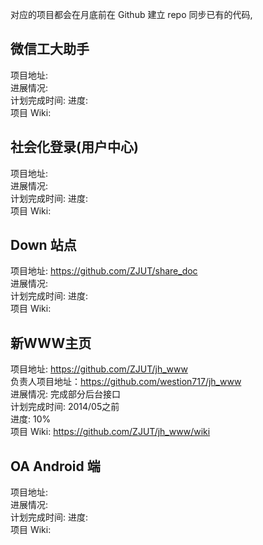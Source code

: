 对应的项目都会在月底前在 Github 建立 repo 同步已有的代码,

微信工大助手
------

项目地址:  
进展情况:  
计划完成时间:
进度:  
项目 Wiki:  

社会化登录(用户中心)
------

项目地址:  
进展情况:  
计划完成时间:
进度:  
项目 Wiki:  



Down 站点
------

项目地址: https://github.com/ZJUT/share_doc  
进展情况:  
计划完成时间:
进度:  
项目 Wiki:  


新WWW主页
-------

项目地址: https://github.com/ZJUT/jh_www  
负责人项目地址：https://github.com/westion717/jh_www  
进展情况:  完成部分后台接口  
计划完成时间:  2014/05之前  
进度:  10%  
项目 Wiki:  https://github.com/ZJUT/jh_www/wiki  



OA Android 端
------

项目地址:  
进展情况:  
计划完成时间:
进度:  
项目 Wiki:  
